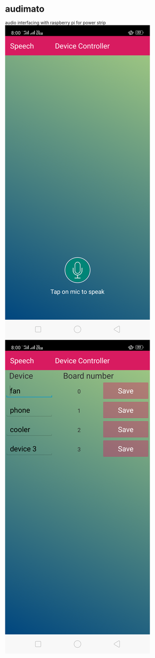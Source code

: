 # audimato
audio interfacing with raspberry pi for power strip
![front](https://github.com/kumaarpranv/audimato/blob/master/audimato0.png)
![front](https://github.com/kumaarpranv/audimato/blob/master/audimato1.png)
